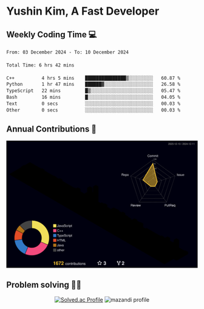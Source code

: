 # Yushin Kim, A Fast Developer

## Weekly Coding Time 💻

<!--START_SECTION:waka-->

```txt
From: 03 December 2024 - To: 10 December 2024

Total Time: 6 hrs 42 mins

C++          4 hrs 5 mins    ███████████████▒░░░░░░░░░   60.87 %
Python       1 hr 47 mins    ██████▓░░░░░░░░░░░░░░░░░░   26.58 %
TypeScript   22 mins         █▒░░░░░░░░░░░░░░░░░░░░░░░   05.47 %
Bash         16 mins         █░░░░░░░░░░░░░░░░░░░░░░░░   04.05 %
Text         0 secs          ░░░░░░░░░░░░░░░░░░░░░░░░░   00.03 %
Other        0 secs          ░░░░░░░░░░░░░░░░░░░░░░░░░   00.03 %
```

<!--END_SECTION:waka-->

## Annual Contributions 🏃

![](./profile-3d-contrib/profile-night-rainbow.svg)

## Problem solving 👨‍💻

<div align="center">

[![Solved.ac Profile](http://mazassumnida.wtf/api/v2/generate_badge?boj=kys010306)](https://solved.ac/kys010306)
![mazandi profile](http://mazandi.herokuapp.com/api?handle=kys010306&theme=dark)

</div>
